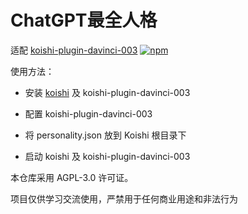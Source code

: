 # ChatGPT最全人格

适配 [koishi-plugin-davinci-003](https://github.com/initialencounter/mykoishi/tree/master/davinci-003) [![npm](https://img.shields.io/npm/v/koishi-plugin-davinci-003?style=flat-square)](https://www.npmjs.com/package/koishi-plugin-davinci-003)

使用方法：
- 安装 [koishi](https://github.com/koishijs/koishi) 及 koishi-plugin-davinci-003

- 配置 koishi-plugin-davinci-003

- 将 personality.json 放到 Koishi 根目录下

- 启动 koishi 及 koishi-plugin-davinci-003



本仓库采用 AGPL-3.0 许可证。

项目仅供学习交流使用，严禁用于任何商业用途和非法行为